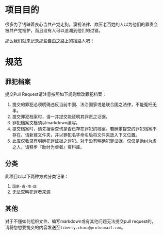 # 项目目的
很多为了钱昧着良心当共产党走狗，漠视法律、欺压老百姓的人以为他们的罪责会被共产党袒护，而且没有人可以追溯到他们的过错。

那么我们就来记录那些自由之路上的挡路人吧！

# 规范

## 罪犯档案
提交Pull Request请注意按照如下规则增改罪犯档案：

1. 提交的罪犯必须明确违反当前中国、法治国家或是联合国之法律，不能冤枉无辜。
2. 提交罪犯档案时，请一并提交能证明其罪责之证据。
3. 罪犯档案文档须以markdown编写。
4. 提交档案时，请先搜索查询是否已存在罪犯的档案。若确定提交的罪犯档案不存在，请新建文件夹，并以罪犯名字命名后将文件夹放入下文位置。
5. 此库仅收录有明确犯罪证据之罪犯。对于没有明确犯罪证据，仅仅是助纣为虐之人，请移步『助纣为虐者』资料库。

## 分类
此项目以以下两种方式分类记录：
1. `国家-省-市-区`
2. 无法查明犯罪者来源

## 其他
对于不懂如何组织文件、编写markdown或有其他问题无法提交pull request的，请将您想要提交的内容发送至`liberty.china@protonmail.com`。
